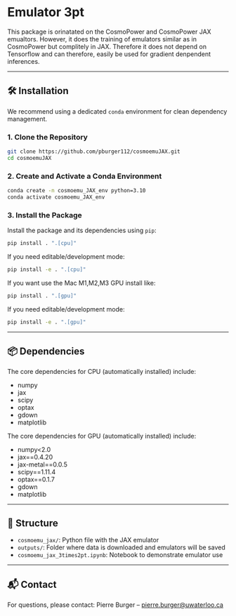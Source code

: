 # Emulator 3pt

This package is orinatated on the CosmoPower and CosmoPower JAX emualtors. However, it does the training of emulators similar as in CosmoPower but complitely in JAX. Therefore it does not depend on Tensorflow and can therefore, easily be used for gradient denpendent inferences. 

---

## 🛠️ Installation

We recommend using a dedicated `conda` environment for clean dependency management.

### 1. Clone the Repository

```bash
git clone https://github.com/pburger112/cosmoemuJAX.git
cd cosmoemuJAX
```

### 2. Create and Activate a Conda Environment

```bash
conda create -n cosmoemu_JAX_env python=3.10 
conda activate cosmoemu_JAX_env
```

### 3. Install the Package

Install the package and its dependencies using `pip`:

```bash
pip install . ".[cpu]" 
```

If you need editable/development mode:

```bash
pip install -e . ".[cpu]"
```

If you want use the Mac M1,M2,M3 GPU install like:

```bash
pip install . ".[gpu]" 
```

If you need editable/development mode:

```bash
pip install -e . ".[gpu]"
```

---

## 📦 Dependencies

The core dependencies for CPU (automatically installed) include:

* numpy
* jax
* scipy
* optax
* gdown
* matplotlib


The core dependencies for GPU (automatically installed) include:

* numpy<2.0
* jax==0.4.20
* jax-metal==0.0.5
* scipy==1.11.4
* optax==0.1.7
* gdown
* matplotlib


---

## 📂 Structure

* `cosmoemu_jax/`: Python file with the JAX emulator
* `outputs/`: Folder where data is downloaded and emulators will be saved
* `cosmoemu_jax_3times2pt.ipynb`: Notebook to demonstrate emulator use


---

## 📬 Contact

For questions, please contact:
Pierre Burger – [pierre.burger@uwaterloo.ca](mailto:pierre.burger@uwaterloo.ca)
